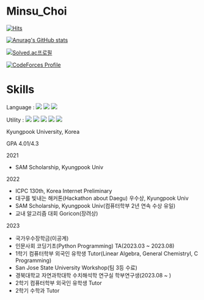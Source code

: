 # Minsu_Choi
[![Hits](https://hits.seeyoufarm.com/api/count/incr/badge.svg?url=https%3A%2F%2Fgithub.com%2FMinsuchoi-1999&count_bg=%2379C83D&title_bg=%23555555&icon=&icon_color=%23E7E7E7&title=hits&edge_flat=false)](https://hits.seeyoufarm.com)

[![Anurag's GitHub stats](https://github-readme-stats.vercel.app/api?username=Minsuchoi-1999&show_icons=true&theme=radical)](https://github.com/anuraghazra/github-readme-stats)

[![Solved.ac프로필](http://mazassumnida.wtf/api/v2/generate_badge?boj=minsu_choi)](https://solved.ac/minsu_choi)

[![CodeForces Profile](https://cf.leed.at?id=minsu_choi)](https://codeforces.com/profile/minsu_choi)

# Skills

Language : 
<img src="https://img.shields.io/badge/C-#A8B9CC?style=for-the-badge&logo=C&logoColor=white">
<img src="https://img.shields.io/badge/C++#00599C?style=for-the-badge&logo=C++&logoColor=white">
<img src="https://img.shields.io/badge/Python-#3776AB?style=for-the-badge&logo=Python&logoColor=white">

Utility : 
<img src="https://img.shields.io/badge/Git-#F05032?style=for-the-badge&logo=Git&logoColor=white">
<img src="https://img.shields.io/badge/Docker-#2496ED?style=for-the-badge&logo=Docker&logoColor=white">
<img src="https://img.shields.io/badge/Ubuntu-#E95420?style=for-the-badge&logo=Ubuntu&logoColor=white">
<img src="https://img.shields.io/badge/Eclipse IDE-#2C2255?style=for-the-badge&logo=Eclipse IDE&logoColor=white">
<img src="https://img.shields.io/badge/Sourcetree-#0052CC?style=for-the-badge&logo=Sourcetree&logoColor=white">


Kyungpook University, Korea

GPA 4.01/4.3

2021
- SAM Scholarship, Kyungpook Univ

2022
- ICPC 130th, Korea Internet Preliminary
- 대구를 빛내는 해커톤(Hackathon about Daegu) 우수상, Kyungpook Univ
- SAM Scholarship, Kyungpook Univ(컴퓨터학부 2년 연속 수상 유일)
- 교내 알고리즘 대회 Goricon(장려상)

2023
- 국가우수장학금(이공계)
- 인문사회 코딩기초(Python Programming) TA(2023.03 ~ 2023.08)
- 1학기 컴퓨터학부 외국인 유학생 Tutor(Linear Algebra, General ChemistryⅠ, C Programming)
- San Jose State University Workshop(팀 3등 수료)
- 경북대학교 자연과학대학 수치해석학 연구실 학부연구생(2023.08 ~ )
- 2학기 컴퓨터학부 외국인 유학생 Tutor
- 2학기 수학과 Tutor

